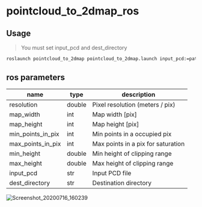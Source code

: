 # pointcloud_to_2dmap_ros

## Usage
> You must set input_pcd and dest_directory
```bash
roslaunch pointcloud_to_2dmap pointcloud_to_2dmap.launch input_pcd:=path/to/file.pcd dest_directory:=path/to/destination/directory/
```

## ros parameters
name | type | description
-----|------|-------------
resolution | double | Pixel resolution (meters / pix)
map_width | int | Map width [pix]
map_height | int | Map height [pix]
min_points_in_pix | int | Min points in a occupied pix
max_points_in_pix | int | Max points in a pix for saturation
min_height | double | Min height of clipping range
max_height | double | Max height of clipping range
input_pcd | str | Input PCD file
dest_directory | str | Destination directory

![Screenshot_20200716_160239](https://user-images.githubusercontent.com/31344317/87637926-e7adfc00-c77d-11ea-8987-19dffe614fa5.png)
